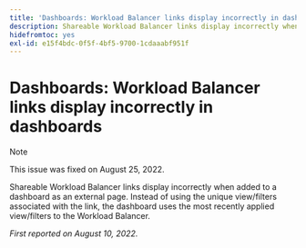 ```yaml
---
title: 'Dashboards: Workload Balancer links display incorrectly in dashboards'
description: Shareable Workload Balancer links display incorrectly when added to a dashboard as an external page. Instead of using the unique view/filters associated with the link, the dashboard uses the most recent view/filters applied to the Workload Balancer.
hidefromtoc: yes
exl-id: e15f4bdc-0f5f-4bf5-9700-1cdaaabf951f
---
```

# Dashboards: Workload Balancer links display incorrectly in dashboards

>[!NOTE]
>
>This issue was fixed on August 25, 2022.

Shareable Workload Balancer links display incorrectly when added to a dashboard as an external page. Instead of using the unique view/filters associated with the link, the dashboard uses the most recently applied view/filters to the Workload Balancer.

_First reported on August 10, 2022._
